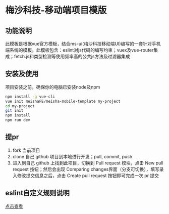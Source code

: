 # 梅沙科技-移动端项目模版

## 功能说明

此模板是根据vue官方模板，结合ms-ui(梅沙科技移动端UI)编写的一套针对手机端系统的模板。此模板包含：eslint对js代码的编写约束；vuex及vue-router集成；fetch.js和类型检测等使用频率高的公共js方法及过滤器集成

## 安装及使用

项目安装之前，确保你的电脑已安装node及npm

```bash
npm install -g vue-cli
vue init meishaFE/meisha-mobile-template my-project
cd my-project
git init
npm install
npm run dev
```

## 提pr

1. fork 当前项目
1. clone 自己 github 项目到本地进行开发；pull, commit, push
1. 进入到自己 github 上找到此项目，切换到 Pull request 模块，点击 New pull request 按钮；然后会出现 Comparing changes界面（分支可切换），填写录入修改提交信息之后，点击 Create pull request 按钮即可完成一次 pr 提交

## eslint自定义规则说明

[点击查看](./ESLINT.md)

